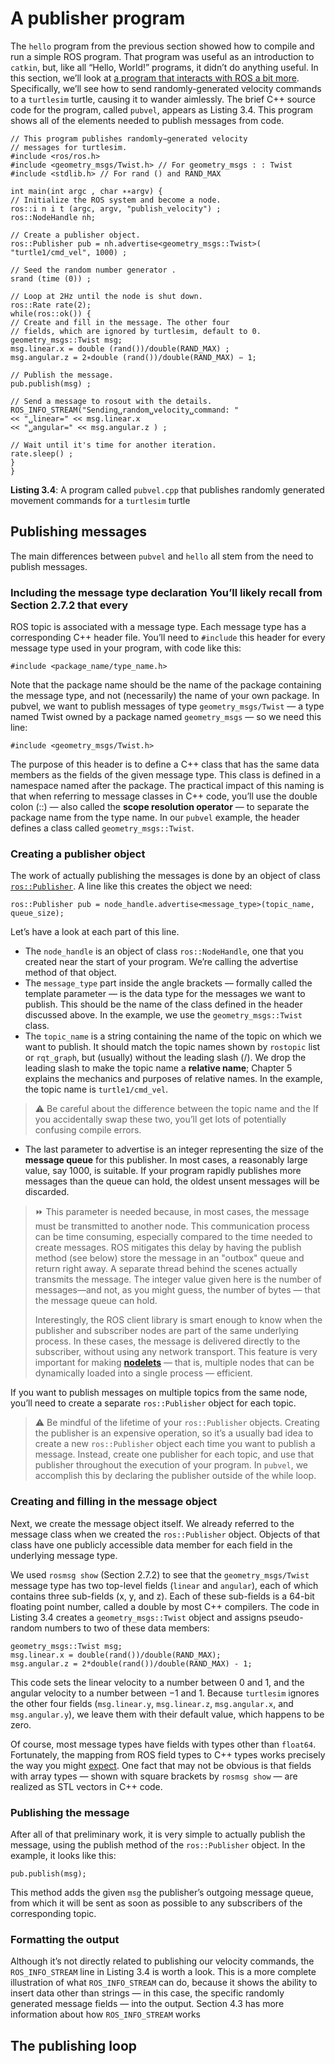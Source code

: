 # A publisher program

The `hello` program from the previous section showed how to compile and run a simple ROS program. That program was useful as an introduction to `catkin`, but, like all “Hello,
World!” programs, it didn’t do anything useful. In this section, we’ll look at [a program that interacts with ROS a bit more](http://wiki.ros.org/ROS/Tutorials/WritingPublisherSubscriber(c++)).
Specifically, we’ll see how to send randomly-generated velocity commands to a `turtlesim` turtle, causing it to wander aimlessly. The brief C++ source code for the program, called
`pubvel`, appears as Listing 3.4. This program shows all of the elements needed to publish messages from code.

```
// This program publishes randomly−generated velocity
// messages for turtlesim.
#include <ros/ros.h>
#include <geometry_msgs/Twist.h> // For geometry_msgs : : Twist
#include <stdlib.h> // For rand () and RAND_MAX

int main(int argc , char ∗∗argv) {
// Initialize the ROS system and become a node.
ros::i n i t (argc, argv, "publish_velocity") ;
ros::NodeHandle nh;

// Create a publisher object.
ros::Publisher pub = nh.advertise<geometry_msgs::Twist>(
"turtle1/cmd_vel", 1000) ;

// Seed the random number generator .
srand (time (0)) ;

// Loop at 2Hz until the node is shut down.
ros::Rate rate(2);
while(ros::ok()) {
// Create and fill in the message. The other four
// fields, which are ignored by turtlesim, default to 0.
geometry_msgs::Twist msg;
msg.linear.x = double (rand())/double(RAND_MAX) ;
msg.angular.z = 2∗double (rand())/double(RAND_MAX) − 1;

// Publish the message.
pub.publish(msg) ;

// Send a message to rosout with the details.
ROS_INFO_STREAM("Sending␣random␣velocity␣command: "
<< "␣linear=" << msg.linear.x
<< "␣angular=" << msg.angular.z ) ;

// Wait until it's time for another iteration.
rate.sleep() ;
}
}
```
**Listing 3.4**: A program called `pubvel.cpp` that publishes randomly generated movement
commands for a `turtlesim` turtle

## Publishing messages

The main differences between `pubvel` and `hello` all stem from the need to publish messages.

### Including the message type declaration  You’ll likely recall from Section 2.7.2 that every
ROS topic is associated with a message type. Each message type has a corresponding
C++ header file. You’ll need to `#include` this header for every message type used in your
program, with code like this:
```
#include <package_name/type_name.h>
```
Note that the package name should be the name of the package containing the message
type, and not (necessarily) the name of your own package. In pubvel, we want to publish
messages of type `geometry_msgs/Twist` — a type named Twist owned by a package
named `geometry_msgs` — so we need this line:
```
#include <geometry_msgs/Twist.h>
```
The purpose of this header is to define a C++ class that has the same data members as
the fields of the given message type. This class is defined in a namespace named after the
package. The practical impact of this naming is that when referring to message classes
in C++ code, you’ll use the double colon (::) — also called the **scope resolution operator**
— to separate the package name from the type name. In our `pubvel` example, the header
defines a class called `geometry_msgs::Twist`.

### Creating a publisher object
The work of actually publishing the messages is done by an
object of class [`ros::Publisher`](http://wiki.ros.org/roscpp/Overview/Publishers%20and%20Subscribers).
A line like this creates the object we need:
```
ros::Publisher pub = node_handle.advertise<message_type>(topic_name, queue_size);
```
Let’s have a look at each part of this line.

- The `node_handle` is an object of class `ros::NodeHandle`, one that you created near
the start of your program. We’re calling the advertise method of that object.
- The `message_type` part inside the angle brackets — formally called the template
parameter — is the data type for the messages we want to publish. This should be the
name of the class defined in the header discussed above. In the example, we use the
`geometry_msgs::Twist` class.
- The `topic_name` is a string containing the name of the topic on which we want to
publish. It should match the topic names shown by `rostopic` list or `rqt_graph`, but
(usually) without the leading slash (/). We drop the leading slash to make the topic
name a **relative name**; Chapter 5 explains the mechanics and purposes of relative
names. In the example, the topic name is `turtle1/cmd_vel`.

> :warning: Be careful about the difference between the topic name and the If you accidentally
> swap these two, you’ll get lots of potentially confusing compile errors.

- The last parameter to advertise is an integer representing the size of the **message
queue** for this publisher. In most cases, a reasonably large value, say 1000, is suitable.
If your program rapidly publishes more messages than the queue can hold, the oldest
unsent messages will be discarded.

> :fast_forward: This parameter is needed because, in most cases, the message must be transmitted to another node.
> This communication process can be time consuming, especially compared to the time needed to create messages.
> ROS mitigates this delay by having the publish method (see below) store the message
> in an "outbox" queue and return right away. A separate thread behind the
> scenes actually transmits the message. The integer value given here is the
> number of messages—and not, as you might guess, the number of bytes —
> that the message queue can hold.
> 
> Interestingly, the ROS client library is smart enough to know when the publisher and subscriber nodes are part of the same underlying process. In these
> cases, the message is delivered directly to the subscriber, without using any
> network transport. This feature is very important for making [**nodelets**](http://wiki.ros.org/nodelet)
> — that is, multiple nodes that can be dynamically loaded into a single process —
> efficient.

If you want to publish messages on multiple topics from the same node, you’ll need to
create a separate `ros::Publisher` object for each topic.

> :warning: Be mindful of the lifetime of your `ros::Publisher` objects. Creating the publisher
> is an expensive operation, so it’s a usually bad idea to create a new `ros::Publisher`
> object each time you want to publish a message. Instead, create one publisher for
> each topic, and use that publisher throughout the execution of your program. In
> `pubvel`, we accomplish this by declaring the publisher outside of the while loop.

### Creating and filling in the message object
Next, we create the message object itself. We
already referred to the message class when we created the `ros::Publisher` object. Objects
of that class have one publicly accessible data member for each field in the underlying
message type.

We used `rosmsg show` (Section 2.7.2) to see that the `geometry_msgs/Twist` message
type has two top-level fields (`linear` and `angular`), each of which contains three sub-fields
(x, y, and z). Each of these sub-fields is a 64-bit floating point number, called a double by
most C++ compilers. The code in Listing 3.4 creates a `geometry_msgs::Twist` object and
assigns pseudo-random numbers to two of these data members:

```
geometry_msgs::Twist msg;
msg.linear.x = double(rand())/double(RAND_MAX);
msg.angular.z = 2*double(rand())/double(RAND_MAX) - 1;
```

This code sets the linear velocity to a number between 0 and 1, and the angular velocity to a
number between −1 and 1. Because `turtlesim` ignores the other four fields (`msg.linear.y`,
`msg.linear.z`, `msg.angular.x`, and `msg.angular.y`), we leave them with their default value,
which happens to be zero.


Of course, most message types have fields with types other than `float64`. Fortunately,
the mapping from ROS field types to C++ types works precisely the way you might [expect](http://wiki.ros.org/msg).
One fact that may not be obvious is that fields with array types — shown with
square brackets by `rosmsg show` — are realized as STL vectors in C++ code.

### Publishing the message
After all of that preliminary work, it is very simple to actually
publish the message, using the publish method of the `ros::Publisher` object. In the example, it looks like this:
```
pub.publish(msg);
```
This method adds the given `msg` the publisher’s outgoing message queue, from which it
will be sent as soon as possible to any subscribers of the corresponding topic.

### Formatting the output

Although it’s not directly related to publishing our velocity commands,
the `ROS_INFO_STREAM` line in Listing 3.4 is worth a look. This is a more
complete illustration of what `ROS_INFO_STREAM` can do, because it shows the ability to insert data
other than strings — in this case, the specific randomly generated message fields — into the output.
Section 4.3 has more information about how `ROS_INFO_STREAM` works

## The publishing loop
